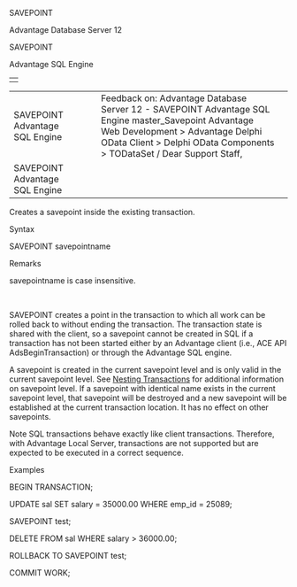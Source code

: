 SAVEPOINT




Advantage Database Server 12  

SAVEPOINT

Advantage SQL Engine

|  |
| --- |
|  |

|  |  |  |  |  |
| --- | --- | --- | --- | --- |
| SAVEPOINT  Advantage SQL Engine |  |  | Feedback on: Advantage Database Server 12 - SAVEPOINT Advantage SQL Engine master\_Savepoint Advantage Web Development > Advantage Delphi OData Client > Delphi OData Components > TODataSet / Dear Support Staff, |  |
| SAVEPOINT  Advantage SQL Engine |  |  |  |  |

Creates a savepoint inside the existing transaction.

Syntax

SAVEPOINT savepointname

Remarks

savepointname is case insensitive.

 

SAVEPOINT creates a point in the transaction to which all work can be rolled back to without ending the transaction. The transaction state is shared with the client, so a savepoint cannot be created in SQL if a transaction has not been started either by an Advantage client (i.e., ACE API AdsBeginTransaction) or through the Advantage SQL engine.

A savepoint is created in the current savepoint level and is only valid in the current savepoint level. See [Nesting Transactions](master_nesting_transactions.htm) for additional information on savepoint level. If a savepoint with identical name exists in the current savepoint level, that savepoint will be destroyed and a new savepoint will be established at the current transaction location. It has no effect on other savepoints.

Note SQL transactions behave exactly like client transactions. Therefore, with Advantage Local Server, transactions are not supported but are expected to be executed in a correct sequence.

Examples

BEGIN TRANSACTION;

UPDATE sal SET salary = 35000.00 WHERE emp\_id = 25089;

SAVEPOINT test;

DELETE FROM sal WHERE salary > 36000.00;

ROLLBACK TO SAVEPOINT test;

COMMIT WORK;